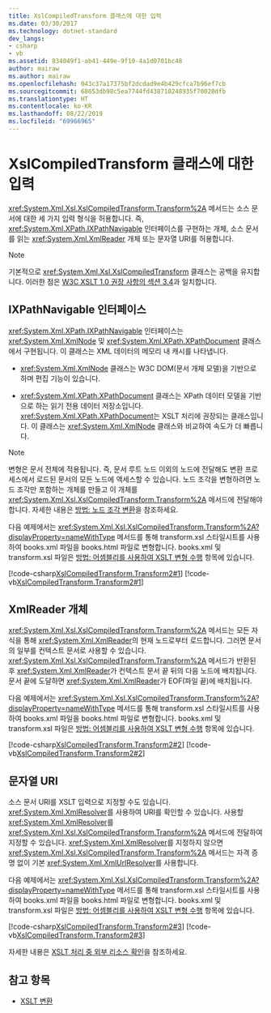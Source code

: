 ```yaml
---
title: XslCompiledTransform 클래스에 대한 입력
ms.date: 03/30/2017
ms.technology: dotnet-standard
dev_langs:
- csharp
- vb
ms.assetid: 834049f1-ab41-449e-9f10-4a1d0701bc48
author: mairaw
ms.author: mairaw
ms.openlocfilehash: 043c37a17375bf2dcdad9e4b429cfca7b96ef7cb
ms.sourcegitcommit: 68653db98c5ea7744fd438710248935f70020dfb
ms.translationtype: HT
ms.contentlocale: ko-KR
ms.lasthandoff: 08/22/2019
ms.locfileid: "69966965"
---
```

# <a name="inputs-to-the-xslcompiledtransform-class"></a>XslCompiledTransform 클래스에 대한 입력
<xref:System.Xml.Xsl.XslCompiledTransform.Transform%2A> 메서드는 소스 문서에 대한 세 가지 입력 형식을 허용합니다. 즉, <xref:System.Xml.XPath.IXPathNavigable> 인터페이스를 구현하는 개체, 소스 문서를 읽는 <xref:System.Xml.XmlReader> 개체 또는 문자열 URI를 허용합니다.  
  
> [!NOTE]
> 기본적으로 <xref:System.Xml.Xsl.XslCompiledTransform> 클래스는 공백을 유지합니다. 이러한 점은 [W3C XSLT 1.0 권장 사항의 섹션 3.4](https://www.w3.org/TR/xslt.html#strip)과 일치합니다.  
  
## <a name="ixpathnavigable-interface"></a>IXPathNavigable 인터페이스  
 <xref:System.Xml.XPath.IXPathNavigable> 인터페이스는 <xref:System.Xml.XmlNode> 및 <xref:System.Xml.XPath.XPathDocument> 클래스에서 구현됩니다. 이 클래스는 XML 데이터의 메모리 내 캐시를 나타냅니다.  
  
- <xref:System.Xml.XmlNode> 클래스는 W3C DOM(문서 개체 모델)을 기반으로 하며 편집 기능이 있습니다.  
  
- <xref:System.Xml.XPath.XPathDocument> 클래스는 XPath 데이터 모델을 기반으로 하는 읽기 전용 데이터 저장소입니다. <xref:System.Xml.XPath.XPathDocument>는 XSLT 처리에 권장되는 클래스입니다. 이 클래스는 <xref:System.Xml.XmlNode> 클래스와 비교하여 속도가 더 빠릅니다.  
  
> [!NOTE]
> 변형은 문서 전체에 적용됩니다. 즉, 문서 루트 노드 이외의 노드에 전달해도 변환 프로세스에서 로드된 문서의 모든 노드에 액세스할 수 있습니다. 노드 조각을 변형하려면 노드 조각만 포함하는 개체를 만들고 이 개체를 <xref:System.Xml.Xsl.XslCompiledTransform.Transform%2A> 메서드에 전달해야 합니다. 자세한 내용은 [방법: 노드 조각 변환](../../../../docs/standard/data/xml/how-to-transform-a-node-fragment.md)을 참조하세요.  
  
 다음 예제에서는 <xref:System.Xml.Xsl.XslCompiledTransform.Transform%2A?displayProperty=nameWithType> 메서드를 통해 transform.xsl 스타일시트를 사용하여 books.xml 파일을 books.html 파일로 변형합니다. books.xml 및 transform.xsl 파일은 [방법: 어셈블리를 사용하여 XSLT 변형 수행](../../../../docs/standard/data/xml/how-to-perform-an-xslt-transformation-by-using-an-assembly.md) 항목에 있습니다.  
  
 [!code-csharp[XslCompiledTransform.Transform2#1](../../../../samples/snippets/csharp/VS_Snippets_Data/XslCompiledTransform.Transform2/CS/Program.cs#1)]
 [!code-vb[XslCompiledTransform.Transform2#1](../../../../samples/snippets/visualbasic/VS_Snippets_Data/XslCompiledTransform.Transform2/VB/Module1.vb#1)]  
  
## <a name="xmlreader-object"></a>XmlReader 개체  
 <xref:System.Xml.Xsl.XslCompiledTransform.Transform%2A> 메서드는 모든 자식을 통해 <xref:System.Xml.XmlReader>의 현재 노드로부터 로드합니다. 그러면 문서의 일부를 컨텍스트 문서로 사용할 수 있습니다. <xref:System.Xml.Xsl.XslCompiledTransform.Transform%2A> 메서드가 반환된 후 <xref:System.Xml.XmlReader>가 컨텍스트 문서 끝 뒤의 다음 노드에 배치됩니다. 문서 끝에 도달하면 <xref:System.Xml.XmlReader>가 EOF(파일 끝)에 배치됩니다.  
  
 다음 예제에서는 <xref:System.Xml.Xsl.XslCompiledTransform.Transform%2A?displayProperty=nameWithType> 메서드를 통해 transform.xsl 스타일시트를 사용하여 books.xml 파일을 books.html 파일로 변형합니다. books.xml 및 transform.xsl 파일은 [방법: 어셈블리를 사용하여 XSLT 변형 수행](../../../../docs/standard/data/xml/how-to-perform-an-xslt-transformation-by-using-an-assembly.md) 항목에 있습니다.  
  
 [!code-csharp[XslCompiledTransform.Transform2#2](../../../../samples/snippets/csharp/VS_Snippets_Data/XslCompiledTransform.Transform2/CS/Program.cs#2)]
 [!code-vb[XslCompiledTransform.Transform2#2](../../../../samples/snippets/visualbasic/VS_Snippets_Data/XslCompiledTransform.Transform2/VB/Module1.vb#2)]  
  
## <a name="string-uri"></a>문자열 URI  
 소스 문서 URI를 XSLT 입력으로 지정할 수도 있습니다. <xref:System.Xml.XmlResolver>를 사용하여 URI를 확인할 수 있습니다. 사용할 <xref:System.Xml.XmlResolver>를 <xref:System.Xml.Xsl.XslCompiledTransform.Transform%2A> 메서드에 전달하여 지정할 수 있습니다. <xref:System.Xml.XmlResolver>를 지정하지 않으면 <xref:System.Xml.Xsl.XslCompiledTransform.Transform%2A> 메서드는 자격 증명 없이 기본 <xref:System.Xml.XmlUrlResolver>를 사용합니다.  
  
 다음 예제에서는 <xref:System.Xml.Xsl.XslCompiledTransform.Transform%2A?displayProperty=nameWithType> 메서드를 통해 transform.xsl 스타일시트를 사용하여 books.xml 파일을 books.html 파일로 변형합니다. books.xml 및 transform.xsl 파일은 [방법: 어셈블리를 사용하여 XSLT 변형 수행](../../../../docs/standard/data/xml/how-to-perform-an-xslt-transformation-by-using-an-assembly.md) 항목에 있습니다.  
  
 [!code-csharp[XslCompiledTransform.Transform2#3](../../../../samples/snippets/csharp/VS_Snippets_Data/XslCompiledTransform.Transform2/CS/Program.cs#3)]
 [!code-vb[XslCompiledTransform.Transform2#3](../../../../samples/snippets/visualbasic/VS_Snippets_Data/XslCompiledTransform.Transform2/VB/Module1.vb#3)]  
  
 자세한 내용은 [XSLT 처리 중 외부 리소스 확인](../../../../docs/standard/data/xml/resolving-external-resources-during-xslt-processing.md)을 참조하세요.  
  
## <a name="see-also"></a>참고 항목

- [XSLT 변환](../../../../docs/standard/data/xml/xslt-transformations.md)
